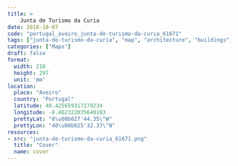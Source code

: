 ```yaml
---
title: > 
    Junta de Turismo da Curia
date: 2018-10-07
code: "portugal_aveiro_junta-de-turismo-da-curia_61671"
tags: ["junta-de-turismo-da-curia", "map", "architecture", "buildings", "Aveiro", "Portugal"]
categories: ["Maps"]
draft: false
format:
  width: 210
  height: 297
  unit: 'mm'
location:
  place: "Aveiro"
  country: "Portugal"
  latitude: 40.425659317279234
  longitude: -8.462322035640103
  prettyLat: "8\u00b027'44.35\"W"
  prettyLon: "40\u00b025'32.37\"N"
resources:
- src: "junta-de-turismo-da-curia_61671.png"
  title: "Cover"
  name: cover
---
```

